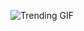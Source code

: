 
<!-- GIF_SECTION -->
![Trending GIF](https://media1.giphy.com/media/v1.Y2lkPThiYjIxNzcybTBsdDNyaTU0NmkyZWFzNzV1ZThrMHRjaDU4b3JoejkxbWl3dGduNiZlcD12MV9naWZzX3NlYXJjaCZjdD1n/3oKIPnAiaMCws8nOsE/giphy.gif)
<!-- END_GIF_SECTION -->
